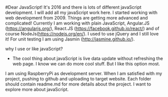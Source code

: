 ﻿#Dear JavaScript!
It's 2016 and there is lots of different javaScript development. I will add all my javaScript work here. I started working with web development from 2009. Things are getting more advanced and complicated! Currently I am working with plain JavaScript, Angular.JS (https://angularjs.org/), React.JS (https://facebook.github.io/react/) and of course NodeJs(https://nodejs.org/en/). I used to use jQuery and I still love it! For unit testing I am using Jasmin (http://jasmine.github.io/). 

why I use or like javaScript?
- The cool thing about javaScript is live data update without refreshing the web page. I know we can do more cool stuff. But I like this option most.

I am using RaspberryPi as development server. When I am satisfied with my project, pushing to github and uploading to target website. Each folder should contain readme.md for more details about the project. I want to explore more about javaScript. 
